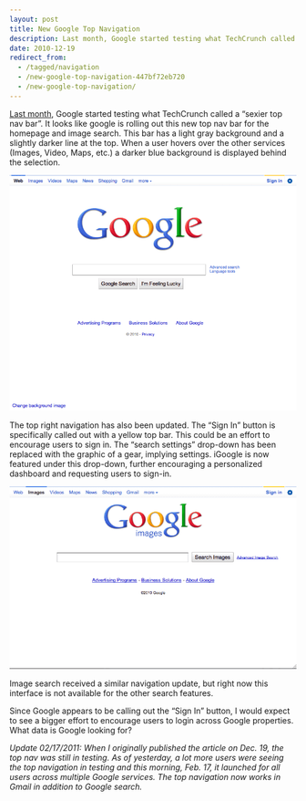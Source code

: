 ```yaml
---
layout: post
title: New Google Top Navigation
description: Last month, Google started testing what TechCrunch called a “sexier top nav bar”. It looks like google is rolling out this new top nav bar for the homepage and image search.
date: 2010-12-19
redirect_from:
  - /tagged/navigation
  - /new-google-top-navigation-447bf72eb720
  - /new-google-top-navigation/
---
```


[Last month](https://techcrunch.com/2010/11/09/google-com-top-nav/), Google started testing what TechCrunch called a “sexier top nav bar”. It looks like google is rolling out this new top nav bar for the homepage and image search. This bar has a light gray background and a slightly darker line at the top. When a user hovers over the other services (Images, Video, Maps, etc.) a darker blue background is displayed behind the selection.

![Google Blue Navigation](/images/google-blue-navigation.png)

The top right navigation has also been updated. The “Sign In” button is specifically called out with a yellow top bar. This could be an effort to encourage users to sign in. The “search settings” drop-down has been replaced with the graphic of a gear, implying settings. iGoogle is now featured under this drop-down, further encouraging a personalized dashboard and requesting users to sign-in.

![Google Images Blue Navigation](/images/google-images-blue-navigation.png)

Image search received a similar navigation update, but right now this interface is not available for the other search features.

Since Google appears to be calling out the “Sign In” button, I would expect to see a bigger effort to encourage users to login across Google properties. What data is Google looking for?

*Update 02/17/2011: When I originally published the article on Dec. 19, the top nav was still in testing. As of yesterday, a lot more users were seeing the top navigation in testing and this morning, Feb. 17, it launched for all users across multiple Google services. The top navigation now works in Gmail in addition to Google search.*